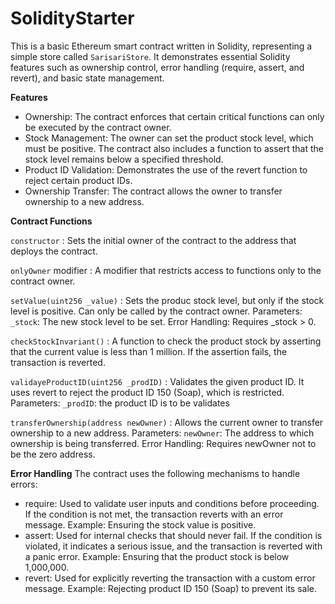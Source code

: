 # SolidityStarter
This is a basic Ethereum smart contract written in Solidity, representing a simple store called `SarisariStore`.  It demonstrates essential Solidity features such as ownership control, error handling (require, assert, and revert), and basic state management.

**Features**
- Ownership: The contract enforces that certain critical functions can only be executed by the contract owner.
- Stock Management: The owner can set the product stock level, which must be positive. The contract also includes a function to assert that the stock level remains below a specified threshold.
- Product ID Validation: Demonstrates the use of the revert function to reject certain product IDs.
- Ownership Transfer: The contract allows the owner to transfer ownership to a new address.

**Contract Functions**

`constructor`
: Sets the initial owner of the contract to the address that deploys the contract.

`onlyOwner` modifier
: A modifier that restricts access to functions only to the contract owner.

`setValue(uint256 _value)`
: Sets the produc stock level, but only if the stock level is positive. Can only be called by the contract owner.
Parameters:
`_stock`: The new stock level to be set.
Error Handling: Requires _stock > 0.

`checkStockInvariant()`
: A function to check the product stock by asserting that the current value is less than 1 million. If the assertion fails, the transaction is reverted.

`validayeProductID(uint256 _prodID)`
: Validates the given product ID. It uses revert to reject the product ID 150 (Soap), which is restricted.
Parameters:
`_prodID`: the product ID is to be validates

`transferOwnership(address newOwner)`
: Allows the current owner to transfer ownership to a new address.
Parameters:
`newOwner`: The address to which ownership is being transferred.
Error Handling: Requires newOwner not to be the zero address.

**Error Handling**
The contract uses the following mechanisms to handle errors:
- require: Used to validate user inputs and conditions before proceeding. If the condition is not met, the transaction reverts with an error message. Example: Ensuring the stock value is positive.
- assert: Used for internal checks that should never fail. If the condition is violated, it indicates a serious issue, and the transaction is reverted with a panic error. Example: Ensuring that the product stock is below 1,000,000.
- revert: Used for explicitly reverting the transaction with a custom error message. Example: Rejecting product ID 150 (Soap) to prevent its sale.
